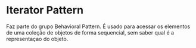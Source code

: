 # Iterator Pattern

Faz parte do grupo Behavioral Pattern. É usado para acessar os elementos de uma coleção de objetos de forma sequencial, sem saber qual é a representaçao do objeto. 